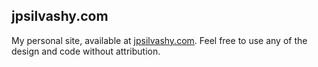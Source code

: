 ## jpsilvashy.com

My personal site, available at [jpsilvashy.com](http://jpsilvashy.com/ "My site"). Feel free to use any of the design and code without attribution.